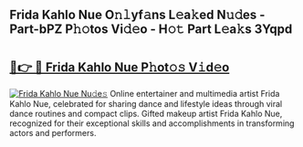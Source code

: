 ## Frida Kahlo Nue O𝚗𝚕yf𝚊ns L𝚎a𝚔ed N𝚞𝚍es - Part-bPZ P𝚑𝚘tos Vi𝚍𝚎o - H𝚘𝚝 Part L𝚎a𝚔s 3Yqpd

# <h2><a href="http://kf49ui.oniu.top/?m=Frida+Kahlo+Nue">🔗👉 🔴 Frida Kahlo Nue P𝚑ot𝚘𝚜 V𝚒d𝚎o</a></h2>

[![Frida Kahlo Nue Nu𝚍e𝚜](https://i.imgur.com/0qMVB7G.gif)](http://kf49ui.oniu.top/?m=Frida+Kahlo+Nue)
Online entertainer and multimedia artist Frida Kahlo Nue, celebrated for sharing dance and lifestyle ideas through viral dance routines and compact clips. Gifted makeup artist Frida Kahlo Nue, recognized for their exceptional skills and accomplishments in transforming actors and performers.  
